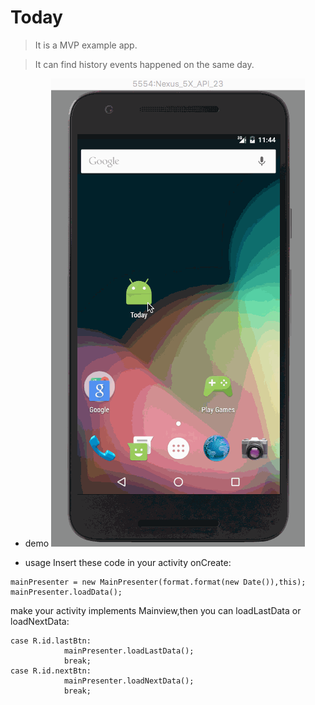 # Today
> It is a MVP example app.

> It can find history events happened on the same day.

* demo
![gif](gif/today_demo.gif)

* usage
Insert these code in your activity onCreate:
```
mainPresenter = new MainPresenter(format.format(new Date()),this);
mainPresenter.loadData();
```
make your activity implements Mainview,then you can loadLastData or loadNextData:
```
case R.id.lastBtn:
            mainPresenter.loadLastData();
            break;
case R.id.nextBtn:
            mainPresenter.loadNextData();
            break;
```